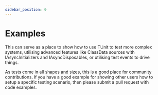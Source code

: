 ```yaml
---
sidebar_position: 0
---
```


# Examples

This can serve as a place to show how to use TUnit to test more complex systems, utilising advanced features like ClassData sources with IAsyncInitializers and IAsyncDisposables, or utilising test events to drive things.

As tests come in all shapes and sizes, this is a good place for community contributions. If you have a good example for showing other users how to setup a specific testing scenario, then please submit a pull request with code examples.
